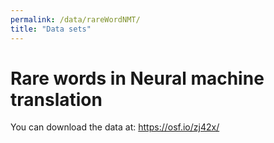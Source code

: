 ```yaml
---
permalink: /data/rareWordNMT/
title: "Data sets"
---
```


#  Rare words in Neural machine translation


You can download the data at: 
	https://osf.io/zj42x/